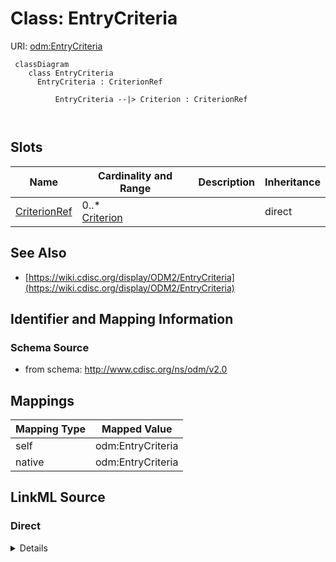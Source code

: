 # Class: EntryCriteria



URI: [odm:EntryCriteria](http://www.cdisc.org/ns/odm/v2.0/EntryCriteria)



```mermaid
 classDiagram
    class EntryCriteria
      EntryCriteria : CriterionRef
        
          EntryCriteria --|> Criterion : CriterionRef
        
      
```




<!-- no inheritance hierarchy -->


## Slots

| Name | Cardinality and Range | Description | Inheritance |
| ---  | --- | --- | --- |
| [CriterionRef](CriterionRef.md) | 0..* <br/> [Criterion](Criterion.md) |  | direct |









## See Also

* [https://wiki.cdisc.org/display/ODM2/EntryCriteria](https://wiki.cdisc.org/display/ODM2/EntryCriteria)

## Identifier and Mapping Information







### Schema Source


* from schema: http://www.cdisc.org/ns/odm/v2.0





## Mappings

| Mapping Type | Mapped Value |
| ---  | ---  |
| self | odm:EntryCriteria |
| native | odm:EntryCriteria |





## LinkML Source

<!-- TODO: investigate https://stackoverflow.com/questions/37606292/how-to-create-tabbed-code-blocks-in-mkdocs-or-sphinx -->

### Direct

<details>
```yaml
name: EntryCriteria
from_schema: http://www.cdisc.org/ns/odm/v2.0
see_also:
- https://wiki.cdisc.org/display/ODM2/EntryCriteria
slots:
- CriterionRef
slot_usage:
  CriterionRef:
    name: CriterionRef
    multivalued: true
    domain_of:
    - InclusionCriteria
    - ExclusionCriteria
    - EntryCriteria
    - ExitCriteria
    range: Criterion
    inlined: true
    inlined_as_list: true
class_uri: odm:EntryCriteria

```
</details>

### Induced

<details>
```yaml
name: EntryCriteria
from_schema: http://www.cdisc.org/ns/odm/v2.0
see_also:
- https://wiki.cdisc.org/display/ODM2/EntryCriteria
slot_usage:
  CriterionRef:
    name: CriterionRef
    multivalued: true
    domain_of:
    - InclusionCriteria
    - ExclusionCriteria
    - EntryCriteria
    - ExitCriteria
    range: Criterion
    inlined: true
    inlined_as_list: true
attributes:
  CriterionRef:
    name: CriterionRef
    from_schema: http://www.cdisc.org/ns/odm/v2.0
    rank: 1000
    multivalued: true
    identifier: false
    alias: CriterionRef
    owner: EntryCriteria
    domain_of:
    - InclusionCriteria
    - ExclusionCriteria
    - EntryCriteria
    - ExitCriteria
    range: Criterion
    inlined: true
    inlined_as_list: true
class_uri: odm:EntryCriteria

```
</details>